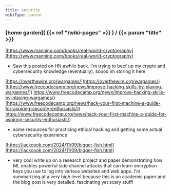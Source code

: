 ```yaml
---
title: security
wikiType: parent
---
```

### [home garden]( {{< ref "/wiki-pages" >}} ) / {{< param "title" >}}

[https://www.manning.com/books/real-world-cryptography](https://www.manning.com/books/real-world-cryptography)
- Saw this posted on HN awhile back. I'm trying to beef up my crypto and cybersecurity knowledge (eventually). 
soooo im storing it here

[https://overthewire.org/wargames/](https://overthewire.org/wargames/)  
[https://www.freecodecamp.org/news/improve-hacking-skills-by-playing-wargames/](
https://www.freecodecamp.org/news/improve-hacking-skills-by-playing-wargames/)  
[https://www.freecodecamp.org/news/hack-your-first-machine-a-guide-for-aspiring-security-enthusiasts/](
https://www.freecodecamp.org/news/hack-your-first-machine-a-guide-for-aspiring-security-enthusiasts/)
- some resources for practicing ethical hacking and getting some actual cybersecurity experience

[https://jackcook.com/2024/11/09/bigger-fish.html](https://jackcook.com/2024/11/09/bigger-fish.html)
- very cool write up on a research project and paper demonstrating how ML enables powerful side channel attacks that can learn encryption keys
you use to log into various websites and web apps. I'm summarizing at a very high level because this is an academic paper and the blog post
is very detailed. fascinating yet scary stuff!
